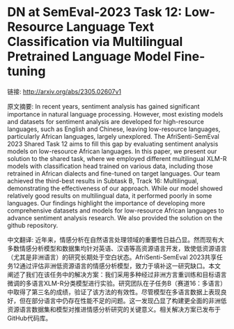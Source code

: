 # DN at SemEval-2023 Task 12: Low-Resource Language Text Classification via Multilingual Pretrained Language Model Fine-tuning

链接: http://arxiv.org/abs/2305.02607v1

原文摘要:
In recent years, sentiment analysis has gained significant importance in
natural language processing. However, most existing models and datasets for
sentiment analysis are developed for high-resource languages, such as English
and Chinese, leaving low-resource languages, particularly African languages,
largely unexplored. The AfriSenti-SemEval 2023 Shared Task 12 aims to fill this
gap by evaluating sentiment analysis models on low-resource African languages.
In this paper, we present our solution to the shared task, where we employed
different multilingual XLM-R models with classification head trained on various
data, including those retrained in African dialects and fine-tuned on target
languages. Our team achieved the third-best results in Subtask B, Track 16:
Multilingual, demonstrating the effectiveness of our approach. While our model
showed relatively good results on multilingual data, it performed poorly in
some languages. Our findings highlight the importance of developing more
comprehensive datasets and models for low-resource African languages to advance
sentiment analysis research. We also provided the solution on the github
repository.

中文翻译:
近年来，情感分析在自然语言处理领域的重要性日益凸显。然而现有大多数情感分析模型和数据集均针对英语、汉语等高资源语言开发，致使低资源语言（尤其是非洲语言）的研究长期处于空白状态。AfriSenti-SemEval 2023共享任务12通过评估非洲低资源语言的情感分析模型，致力于填补这一研究缺口。本文阐述了我们在该任务中的解决方案：我们采用多种经过非洲方言重训练和目标语言微调的多语言XLM-R分类模型进行实验。研究团队在子任务B（赛道16：多语言）中取得了第三名的成绩，验证了该方法的有效性。尽管模型在多语言数据上表现良好，但在部分语言中仍存在性能不足的问题。这一发现凸显了构建更全面的非洲低资源语言数据集和模型对推进情感分析研究的关键意义。相关解决方案已发布于GitHub代码库。
